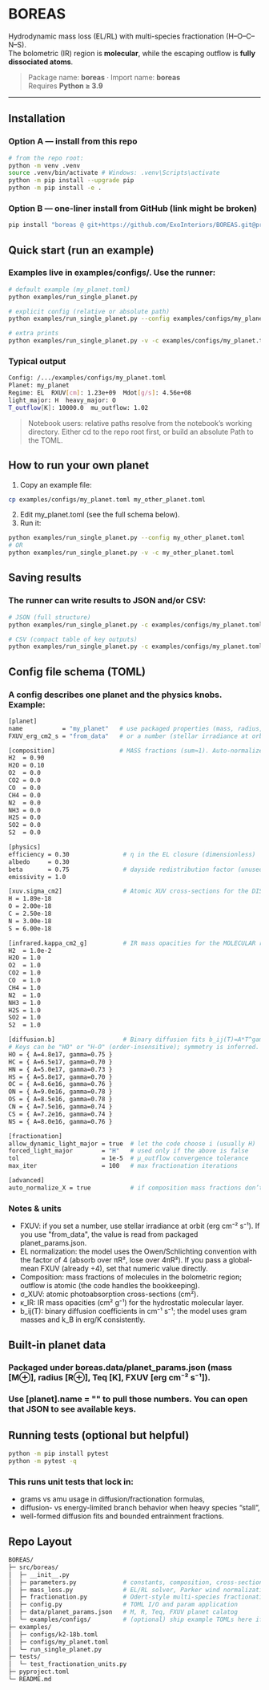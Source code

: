 # BOREAS

Hydrodynamic mass loss (EL/RL) with multi-species fractionation (H–O–C–N–S).  
The bolometric (IR) region is **molecular**, while the escaping outflow is **fully dissociated atoms**.

> Package name: **boreas** · Import name: **boreas**  
> Requires **Python ≥ 3.9**

---

## Installation

### Option A — install from this repo

```bash
# from the repo root:
python -m venv .venv
source .venv/bin/activate # Windows: .venv\Scripts\activate
python -m pip install --upgrade pip
python -m pip install -e .
```

### Option B — one-liner install from GitHub (link might be broken)

```bash
pip install "boreas @ git+https://github.com/ExoInteriors/BOREAS.git@proteus#"
```

## Quick start (run an example)

### Examples live in examples/configs/. Use the runner:

```bash
# default example (my_planet.toml)
python examples/run_single_planet.py

# explicit config (relative or absolute path)
python examples/run_single_planet.py --config examples/configs/my_planet.toml

# extra prints
python examples/run_single_planet.py -v -c examples/configs/my_planet.toml
```

### Typical output

```bash
Config: /.../examples/configs/my_planet.toml
Planet: my_planet
Regime: EL  RXUV[cm]: 1.23e+09  Mdot[g/s]: 4.56e+08
light_major: H  heavy_major: O
T_outflow[K]: 10000.0  mu_outflow: 1.02
```

> Notebook users: relative paths resolve from the notebook’s working directory. Either cd to the repo root first, or build an absolute Path to the TOML.


## How to run your own planet

1. Copy an example file:
```bash
cp examples/configs/my_planet.toml my_other_planet.toml
```
2. Edit my_planet.toml (see the full schema below).
3. Run it:
```bash
python examples/run_single_planet.py --config my_other_planet.toml
# OR
python examples/run_single_planet.py -v -c my_other_planet.toml
```

## Saving results

### The runner can write results to JSON and/or CSV:

```bash
# JSON (full structure)
python examples/run_single_planet.py -c examples/configs/my_planet.toml --json out/my_planet_results.json

# CSV (compact table of key outputs)
python examples/run_single_planet.py -c examples/configs/my_planet.toml --csv  out/my_planet_summary.csv
```

## Config file schema (TOML)

### A config describes one planet and the physics knobs. Example:
```bash
[planet]
name           = "my_planet"   # use packaged properties (mass, radius, Teq)
FXUV_erg_cm2_s = "from_data"   # or a number (stellar irradiance at orbit; cm^-2 s^-1 * erg)

[composition]                  # MASS fractions (sum≈1). Auto-normalized if enabled
H2  = 0.90
H2O = 0.10
O2  = 0.0
CO2 = 0.0
CO  = 0.0
CH4 = 0.0
N2  = 0.0
NH3 = 0.0
H2S = 0.0
SO2 = 0.0
S2  = 0.0

[physics]
efficiency = 0.30               # η in the EL closure (dimensionless)
albedo     = 0.30
beta       = 0.75               # dayside redistribution factor (unused in core solver)
emissivity = 1.0

[xuv.sigma_cm2]                 # Atomic XUV cross-sections for the DISSOCIATED outflow (cm^2)
H = 1.89e-18
O = 2.00e-18
C = 2.50e-18
N = 3.00e-18
S = 6.00e-18

[infrared.kappa_cm2_g]          # IR mass opacities for the MOLECULAR region (cm^2 g^-1)
H2  = 1.0e-2
H2O = 1.0
O2  = 1.0
CO2 = 1.0
CO  = 1.0
CH4 = 1.0
N2  = 1.0
NH3 = 1.0
H2S = 1.0
SO2 = 1.0
S2  = 1.0

[diffusion.b]                   # Binary diffusion fits b_ij(T)=A*T^gamma (cm^-1 s^-1)
# Keys can be "HO" or "H-O" (order-insensitive); symmetry is inferred.
HO = { A=4.8e17, gamma=0.75 }
HC = { A=6.5e17, gamma=0.70 }
HN = { A=5.0e17, gamma=0.73 }
HS = { A=5.8e17, gamma=0.70 }
OC = { A=8.6e16, gamma=0.76 }
ON = { A=9.0e16, gamma=0.78 }
OS = { A=8.5e16, gamma=0.78 }
CN = { A=7.5e16, gamma=0.74 }
CS = { A=7.2e16, gamma=0.74 }
NS = { A=8.0e16, gamma=0.76 }

[fractionation]
allow_dynamic_light_major = true  # let the code choose i (usually H)
forced_light_major        = "H"   # used only if the above is false
tol                       = 1e-5  # μ_outflow convergence tolerance
max_iter                  = 100   # max fractionation iterations

[advanced]
auto_normalize_X = true           # if composition mass fractions don’t sum to 1, rescale them
```

### Notes & units
- FXUV: if you set a number, use stellar irradiance at orbit (erg cm⁻² s⁻¹). If you use "from_data", the value is read from packaged planet_params.json.
- EL normalization: the model uses the Owen/Schlichting convention with the factor of 4 (absorb over πR², lose over 4πR²). If you pass a global-mean FXUV (already ÷4), set that numeric value directly.
- Composition: mass fractions of molecules in the bolometric region; outflow is atomic (the code handles the bookkeeping).
- σ_XUV: atomic photoabsorption cross-sections (cm²).
- κ_IR: IR mass opacities (cm² g⁻¹) for the hydrostatic molecular layer.
- b_ij(T): binary diffusion coefficients in cm⁻¹ s⁻¹; the model uses gram masses and k_B in erg/K consistently.

## Built-in planet data

### Packaged under boreas.data/planet_params.json (mass [M⊕], radius [R⊕], Teq [K], FXUV [erg cm⁻² s⁻¹]). 
### Use [planet].name = "<key>" to pull those numbers. You can open that JSON to see available keys.

## Running tests (optional but helpful)

```bash
python -m pip install pytest
python -m pytest -q
```

### This runs unit tests that lock in:
- grams vs amu usage in diffusion/fractionation formulas,
- diffusion- vs energy-limited branch behavior when heavy species “stall”,
- well-formed diffusion fits and bounded entrainment fractions.

## Repo Layout

```bash
BOREAS/
├─ src/boreas/
│  ├─ __init__.py
│  ├─ parameters.py             # constants, composition, cross-sections, diffusion fits
│  ├─ mass_loss.py              # EL/RL solver, Parker wind normalization, RXUV search
│  ├─ fractionation.py          # Odert-style multi-species fractionation
│  ├─ config.py                 # TOML I/O and param application
│  ├─ data/planet_params.json   # M, R, Teq, FXUV planet calatog
│  └─ examples/configs/         # (optional) ship example TOMLs here if desired
├─ examples/
│  ├─ configs/k2-18b.toml
│  ├─ configs/my_planet.toml
│  └─ run_single_planet.py
├─ tests/
│  └─ test_fractionation_units.py
├─ pyproject.toml
└─ README.md
```